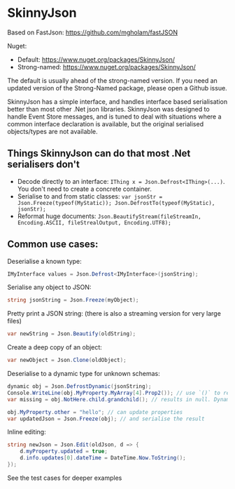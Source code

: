 SkinnyJson
==========
Based on FastJson: https://github.com/mgholam/fastJSON

Nuget:

* Default: https://www.nuget.org/packages/SkinnyJson/
* Strong-named: https://www.nuget.org/packages/SkinnyJson/

The default is usually ahead of the strong-named version. If you need an updated version of the Strong-Named package, please open a Github issue.

SkinnyJson has a simple interface, and handles interface based serialisation better than most other .Net json libraries.
SkinnyJson was designed to handle Event Store messages, and is tuned to
deal with situations where a common interface declaration is available, but the original serialised objects/types are not available.

Things SkinnyJson can do that most .Net serialisers don't
-----------------------------------------------------------

- Decode directly to an interface: `IThing x = Json.Defrost<IThing>(...)`. You don't need to create a concrete container.
- Serialise to and from static classes: `var jsonStr = Json.Freeze(typeof(MyStatic)); Json.DefrostTo(typeof(MyStatic), jsonStr);`
- Reformat huge documents: `Json.BeautifyStream(fileStreamIn, Encoding.ASCII, fileStrealOutput, Encoding.UTF8);`

Common use cases:
----------

Deserialise a known type:
```csharp
IMyInterface values = Json.Defrost<IMyInterface>(jsonString);
```

Serialise any object to JSON:
```csharp
string jsonString = Json.Freeze(myObject);
```

Pretty print a JSON string: (there is also a streaming version for very large files)
```csharp
var newString = Json.Beautify(oldString);
```

Create a deep copy of an object:
```csharp
var newObject = Json.Clone(oldObject);
```

Deserialise to a dynamic type for unknown schemas:
```csharp
dynamic obj = Json.DefrostDynamic(jsonString);
Console.WriteLine(obj.MyProperty.MyArray[4].Prop2()); // use `()` to read a value.
var missing = obj.NotHere.child.grandchild(); // results in null. Dynamic does null propagation.

obj.MyProperty.other = "hello"; // can update properties
var updatedJson = Json.Freeze(obj); // and serialise the result
```

Inline editing:
```csharp
string newJson = Json.Edit(oldJson, d => {
    d.myProperty.updated = true;
    d.info.updates[0].dateTime = DateTime.Now.ToString();
});
```

See the test cases for deeper examples
